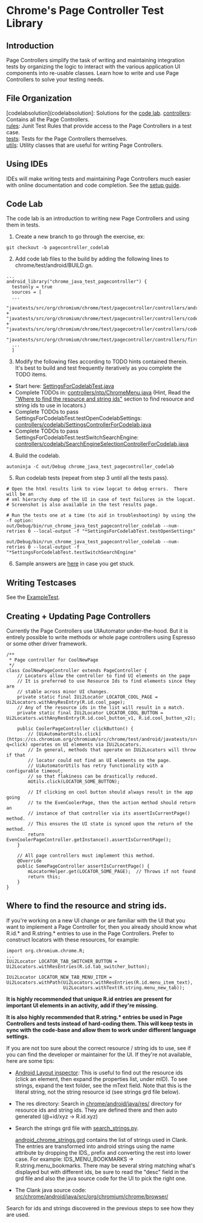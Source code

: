 # Chrome's Page Controller Test Library

## Introduction

Page Controllers simplify the task of writing and maintaining integration tests
by organizing the logic to interact with the various application UI components
into re-usable classes.  Learn how to write and use Page Controllers to solve
your testing needs.


## File Organization

[codelabsolution](codelabsolution]: Solutions for the [code lab](#code-lab).
[controllers](https://cs.chromium.org/chromium/src/chrome/test/android/javatests/src/org/chromium/chrome/test/pagecontroller/controllers/): Contains all the Page Controllers.<br/>
[rules](https://cs.chromium.org/chromium/src/chrome/test/android/javatests/src/org/chromium/chrome/test/pagecontroller/rules/): Junit Test Rules that provide access to the Page Controllers in a
test case.<br/>
[tests](https://cs.chromium.org/chromium/src/chrome/test/android/javatests/src/org/chromium/chrome/test/pagecontroller/tests/): Tests for the Page Controllers themselves.<br/>
[utils](https://cs.chromium.org/chromium/src/chrome/test/android/javatests/src/org/chromium/chrome/test/pagecontroller/utils/): Utility classes that are useful for writing Page Controllers.<br/>


## Using IDEs
IDEs will make writing tests and maintaining Page Controllers much easier with online documentation and code completion.  See the [setup
guide](https://chromium.googlesource.com/chromium/src/+/HEAD/docs/README.md#integrated-development-environment-ide_set-up-guides).


## Code Lab
The code lab is an introduction to writing new Page Controllers and using them in tests.

1) Create a new branch to go through the exercise, ex:
```
git checkout -b pagecontroller_codelab
```

2) Add code lab files to the build by adding the following lines to chrome/test/android/BUILD.gn.
```
...
android_library("chrome_java_test_pagecontroller") {
  testonly = true
  sources = [
  ...
    "javatests/src/org/chromium/chrome/test/pagecontroller/controllers/android/PermissionDialog.java",
+   "javatests/src/org/chromium/chrome/test/pagecontroller/controllers/codelab/SearchEngineSelectionControllerForCodelab.java",
+   "javatests/src/org/chromium/chrome/test/pagecontroller/controllers/codelab/SettingsControllerForCodelab.java",
    "javatests/src/org/chromium/chrome/test/pagecontroller/controllers/first_run/DataSaverController.java",
  ...
  ]
```

3) Modify the following files according to TODO hints contained therein.  It's
best to build and test frequently iteratively as you complete the TODO items.
- Start here: [SettingsForCodelabTest.java](tests/codelab/SettingsForCodelabTest.java)
- Complete TODOs in: [controllers/ntp/ChromeMenu.java](controllers/ntp/ChromeMenu.java)
  (Hint, Read the ["Where to find the resource and string
  ids"](#where-to-find-the-resource-and-string-ids) section to find resource and
  string ids to use in locators.)
- Complete TODOs to pass SettingsForCodelabTest.testOpenCodelabSettings: [controllers/codelab/SettingsControllerForCodelab.java](controllers/codelab/SettingsControllerForCodelab.java)
- Complete TODOs to pass SettingsForCodelabTest.testSwitchSearchEngine:
  [controllers/codelab/SearchEngineSelectionControllerForCodelab.java](controllers/codelab/SearchEngineSelectionControllerForCodelab.java)

4) Build the codelab.
```
autoninja -C out/Debug chrome_java_test_pagecontroller_codelab
```

5) Run codelab tests (repeat from step 3 until all the tests pass).
```
# Open the html results link to view logcat to debug errors.  There will be an
# xml hierarchy dump of the UI in case of test failures in the logcat.
# Screenshot is also available in the test results page.

# Run the tests one at a time (to aid in troubleshooting) by using the -f option:
out/Debug/bin/run_chrome_java_test_pagecontroller_codelab --num-retries 0 --local-output -f "*SettingsForCodelabTest.testOpenSettings"

out/Debug/bin/run_chrome_java_test_pagecontroller_codelab --num-retries 0 --local-output -f "*SettingsForCodelabTest.testSwitchSearchEngine"
```

6) Sample answers are [here](codelabsolution/README.md) in case you get stuck.


## Writing Testcases

See the [ExampleTest](https://cs.chromium.org/chromium/src/chrome/test/android/javatests/src/org/chromium/chrome/test/pagecontroller/tests/ExampleTest.java).

## Creating + Updating Page Controllers

Currently the Page Controllers use UIAutomator under-the-hood.  But it is
entirely possible to write methods or whole page controllers using Espresso or
some other driver framework.

```
/**
 * Page controller for CoolNewPage
 */
class CoolNewPageController extends PageController {
    // Locators allow the controller to find UI elements on the page
    // It is preferred to use Resource Ids to find elements since they are
    // stable across minor UI changes.
    private static final IUi2Locator LOCATOR_COOL_PAGE = Ui2Locators.withAnyResEntry(R.id.cool_page);
    // Any of the resource ids in the list will result in a match.
    private static final IUi2Locator LOCATOR_COOL_BUTTON = Ui2Locators.withAnyResEntry(R.id.cool_button_v1, R.id.cool_button_v2);

    public CoolerPageController clickButton() {
        // [UiAutomatorUtils.click](https://cs.chromium.org/chromium/src/chrome/test/android/javatests/src/org/chromium/chrome/test/pagecontroller/utils/UiAutomatorUtils.java?q=click) operates on UI elements via IUi2Locators.
        // In general, methods that operate on IUi2Locators will throw if that
        // locator could not find an UI elements on the page.
        // UiAutomatorUtils has retry functionality with a configurable timeout,
        // so that flakiness can be drastically reduced.
        mUtils.click(LOCATOR_SOME_BUTTON);

        // If clicking on cool button should always result in the app going
        // to the EvenCoolerPage, then the action method should return an
        // instance of that controller via its assertIsCurrentPage() method.
        // This ensures the UI state is synced upon the return of the method.
        return EvenCoolerPageController.getInstance().assertIsCurrentPage();
    }

    // All page controllers must implement this method.
    @Override
    public SomePageController assertIsCurrentPage() {
        mLocatorHelper.get(LOCATOR_SOME_PAGE);  // Throws if not found
        return this;
    }
}
```

## Where to find the resource and string ids.

If you're working on a new UI change or are familiar with the UI that you want
to implement a Page Controller for, then you already should know what R.id.* and
R.string.* entries to use in the Page Controllers.  Prefer to construct locators
with these resources, for example:

```
import org.chromium.chrome.R;
...
IUi2Locator LOCATOR_TAB_SWITCHER_BUTTON = Ui2Locators.withResEntries(R.id.tab_switcher_button);

IUi2Locator LOCATOR_NEW_TAB_MENU_ITEM =
Ui2Locators.withPath(Ui2Locators.withResEntries(R.id.menu_item_text),
                     Ui2Locators.withText(R.string.menu_new_tab));
```

**It is highly recommended that unique R.id entries are present for important UI elements in an activity, add if they're missing.**

**It is also highly recommended that R.string.\* entries be used in Page Controllers and tests instead of hard-coding them.  This will keep tests in sync with the code-base and allow them to work under different language settings.**

If you are not too sure about the correct resource / string ids to use, see if you can find the developer or maintainer for the UI.  If they're not available, here are some tips:

 - [Android Layout inspector](https://developer.android.com/studio/debug/layout-inspector): This is useful to find out the resource ids (click an element, then expand the properties list, under mID).  To see strings, expand the text folder, see the mText field.  Note that this is the literal string, not the string resource id (see strings grd file below).

 - The res directory: Search in [chrome/android/java/res/](https://cs.chromium.org/chromium/src/chrome/android/java/res/) directory for resource ids and string ids.  They are defined there and then auto generated (@+id/xyz -> R.id.xyz)

 - Search the strings grd file with
   [search_strings.py](https://cs.chromium.org/chromium/src/tools/android/pagecontroller/search_strings.py).

   [android_chrome_strings.grd](https://cs.chromium.org/chromium/src/chrome/android/java/strings/android_chrome_strings.grd) contains the list of strings used in Clank.
   The entries are transformed into android strings using the name attribute by dropping the IDS_ prefix and converting the rest into lower case.  For example: IDS_MENU_BOOKMARKS -> R.string.menu_bookmarks.  There may be several string matching what's displayed but with different ids, be sure to read the "desc" field in the grd file and also the java source code for the UI to pick the right one.

 - The Clank java source code: [src/chrome/android/java/src/org/chromium/chrome/browser/](https://cs.chromium.org/chromium/src/chrome/android/java/src/org/chromium/chrome/browser/)

 Search for ids and strings discovered in the previous steps to see how they are used.
